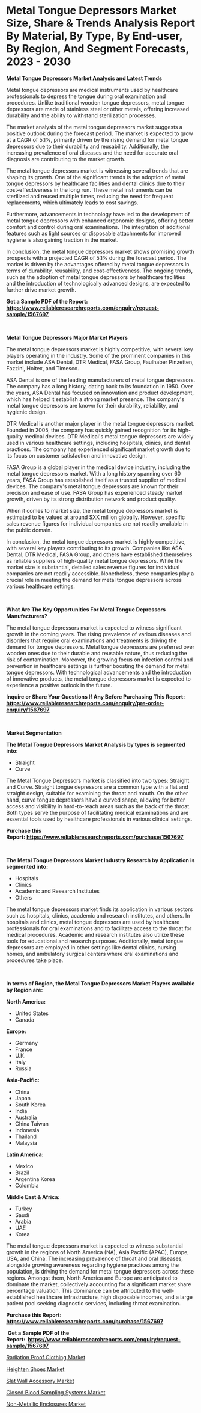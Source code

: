 <p><h1>Metal Tongue Depressors Market Size, Share & Trends Analysis Report By Material, By Type, By End-user, By Region, And Segment Forecasts, 2023 - 2030</h1></p><p><strong>Metal Tongue Depressors Market Analysis and Latest Trends</strong></p>
<p><p>Metal tongue depressors are medical instruments used by healthcare professionals to depress the tongue during oral examination and procedures. Unlike traditional wooden tongue depressors, metal tongue depressors are made of stainless steel or other metals, offering increased durability and the ability to withstand sterilization processes.</p><p>The market analysis of the metal tongue depressors market suggests a positive outlook during the forecast period. The market is expected to grow at a CAGR of 5.1%, primarily driven by the rising demand for metal tongue depressors due to their durability and reusability. Additionally, the increasing prevalence of oral diseases and the need for accurate oral diagnosis are contributing to the market growth.</p><p>The metal tongue depressors market is witnessing several trends that are shaping its growth. One of the significant trends is the adoption of metal tongue depressors by healthcare facilities and dental clinics due to their cost-effectiveness in the long run. These metal instruments can be sterilized and reused multiple times, reducing the need for frequent replacements, which ultimately leads to cost savings. </p><p>Furthermore, advancements in technology have led to the development of metal tongue depressors with enhanced ergonomic designs, offering better comfort and control during oral examinations. The integration of additional features such as light sources or disposable attachments for improved hygiene is also gaining traction in the market.</p><p>In conclusion, the metal tongue depressors market shows promising growth prospects with a projected CAGR of 5.1% during the forecast period. The market is driven by the advantages offered by metal tongue depressors in terms of durability, reusability, and cost-effectiveness. The ongoing trends, such as the adoption of metal tongue depressors by healthcare facilities and the introduction of technologically advanced designs, are expected to further drive market growth.</p></p>
<p><strong>Get a Sample PDF of the Report:&nbsp; <a href="https://www.reliableresearchreports.com/enquiry/request-sample/1567697">https://www.reliableresearchreports.com/enquiry/request-sample/1567697</a></strong></p>
<p>&nbsp;</p>
<p><strong>Metal Tongue Depressors Major Market Players</strong></p>
<p><p>The metal tongue depressors market is highly competitive, with several key players operating in the industry. Some of the prominent companies in this market include ASA Dental, DTR Medical, FASA Group, Faulhaber Pinzetten, Fazzini, Holtex, and Timesco.</p><p>ASA Dental is one of the leading manufacturers of metal tongue depressors. The company has a long history, dating back to its foundation in 1950. Over the years, ASA Dental has focused on innovation and product development, which has helped it establish a strong market presence. The company's metal tongue depressors are known for their durability, reliability, and hygienic design.</p><p>DTR Medical is another major player in the metal tongue depressors market. Founded in 2005, the company has quickly gained recognition for its high-quality medical devices. DTR Medical's metal tongue depressors are widely used in various healthcare settings, including hospitals, clinics, and dental practices. The company has experienced significant market growth due to its focus on customer satisfaction and innovative design.</p><p>FASA Group is a global player in the medical device industry, including the metal tongue depressors market. With a long history spanning over 60 years, FASA Group has established itself as a trusted supplier of medical devices. The company's metal tongue depressors are known for their precision and ease of use. FASA Group has experienced steady market growth, driven by its strong distribution network and product quality.</p><p>When it comes to market size, the metal tongue depressors market is estimated to be valued at around $XX million globally. However, specific sales revenue figures for individual companies are not readily available in the public domain.</p><p>In conclusion, the metal tongue depressors market is highly competitive, with several key players contributing to its growth. Companies like ASA Dental, DTR Medical, FASA Group, and others have established themselves as reliable suppliers of high-quality metal tongue depressors. While the market size is substantial, detailed sales revenue figures for individual companies are not readily accessible. Nonetheless, these companies play a crucial role in meeting the demand for metal tongue depressors across various healthcare settings.</p></p>
<p>&nbsp;</p>
<p><strong>What Are The Key Opportunities For Metal Tongue Depressors Manufacturers?</strong></p>
<p><p>The metal tongue depressors market is expected to witness significant growth in the coming years. The rising prevalence of various diseases and disorders that require oral examinations and treatments is driving the demand for tongue depressors. Metal tongue depressors are preferred over wooden ones due to their durable and reusable nature, thus reducing the risk of contamination. Moreover, the growing focus on infection control and prevention in healthcare settings is further boosting the demand for metal tongue depressors. With technological advancements and the introduction of innovative products, the metal tongue depressors market is expected to experience a positive outlook in the future.</p></p>
<p><strong>Inquire or Share Your Questions If Any Before Purchasing This Report: <a href="https://www.reliableresearchreports.com/enquiry/pre-order-enquiry/1567697">https://www.reliableresearchreports.com/enquiry/pre-order-enquiry/1567697</a></strong></p>
<p>&nbsp;</p>
<p><strong>Market Segmentation</strong></p>
<p><strong>The Metal Tongue Depressors Market Analysis by types is segmented into:</strong></p>
<p><ul><li>Straight</li><li>Curve</li></ul></p>
<p><p>The Metal Tongue Depressors market is classified into two types: Straight and Curve. Straight tongue depressors are a common type with a flat and straight design, suitable for examining the throat and mouth. On the other hand, curve tongue depressors have a curved shape, allowing for better access and visibility in hard-to-reach areas such as the back of the throat. Both types serve the purpose of facilitating medical examinations and are essential tools used by healthcare professionals in various clinical settings.</p></p>
<p><strong>Purchase this Report:&nbsp;<a href="https://www.reliableresearchreports.com/purchase/1567697">https://www.reliableresearchreports.com/purchase/1567697</a></strong></p>
<p>&nbsp;</p>
<p><strong>The Metal Tongue Depressors Market Industry Research by Application is segmented into:</strong></p>
<p><ul><li>Hospitals</li><li>Clinics</li><li>Academic and Research Institutes</li><li>Others</li></ul></p>
<p><p>The metal tongue depressors market finds its application in various sectors such as hospitals, clinics, academic and research institutes, and others. In hospitals and clinics, metal tongue depressors are used by healthcare professionals for oral examinations and to facilitate access to the throat for medical procedures. Academic and research institutes also utilize these tools for educational and research purposes. Additionally, metal tongue depressors are employed in other settings like dental clinics, nursing homes, and ambulatory surgical centers where oral examinations and procedures take place.</p></p>
<p>&nbsp;</p>
<p><strong>In terms of Region, the Metal Tongue Depressors Market Players available by Region are:</strong></p>
<p>
    <p> <strong> North America: </strong>
        <ul>
            <li>United States</li>
            <li>Canada</li>
        </ul>
        </p> 
    <p> <strong> Europe: </strong>
        <ul>
            <li>Germany</li>
            <li>France</li>
            <li>U.K.</li>
            <li>Italy</li>
            <li>Russia</li>
        </ul>
        </p> 
    <p> <strong> Asia-Pacific: </strong>
        <ul>
            <li>China</li>
            <li>Japan</li>
            <li>South Korea</li>
            <li>India</li>
            <li>Australia</li>
            <li>China Taiwan</li>
            <li>Indonesia</li>
            <li>Thailand</li>
            <li>Malaysia</li>
        </ul>
        </p> 
    <p> <strong> Latin America: </strong>
        <ul>
            <li>Mexico</li>
            <li>Brazil</li>
            <li>Argentina Korea</li>
            <li>Colombia</li>
        </ul>
        </p> 
    <p> <strong> Middle East & Africa: </strong>
        <ul>
            <li>Turkey</li>
            <li>Saudi</li>
            <li>Arabia</li>
            <li>UAE</li>
            <li>Korea</li>
        </ul>
    </p>
    </p>
<p><p>The metal tongue depressors market is expected to witness substantial growth in the regions of North America (NA), Asia Pacific (APAC), Europe, USA, and China. The increasing prevalence of throat and oral diseases, alongside growing awareness regarding hygiene practices among the population, is driving the demand for metal tongue depressors across these regions. Amongst them, North America and Europe are anticipated to dominate the market, collectively accounting for a significant market share percentage valuation. This dominance can be attributed to the well-established healthcare infrastructure, high disposable incomes, and a large patient pool seeking diagnostic services, including throat examination.</p></p>
<p><strong>Purchase this Report: <a href="https://www.reliableresearchreports.com/purchase/1567697">https://www.reliableresearchreports.com/purchase/1567697</a></strong></p>
<p>&nbsp;<strong>Get a Sample PDF of the Report:&nbsp;&nbsp;<a href="https://www.reliableresearchreports.com/enquiry/request-sample/1567697">https://www.reliableresearchreports.com/enquiry/request-sample/1567697</a></strong></p>
<p><strong></strong></p>
<p><p><a href="https://medium.com/@chiragreportprime4/radiation-proof-clothing-market-insights-into-market-cagr-market-trends-and-growth-strategies-d4c523150456">Radiation Proof Clothing Market</a></p><p><a href="https://medium.com/@smriti.reportprime/decoding-heighten-shoes-market-metrics-market-share-trends-and-growth-patterns-495c2ab98421">Heighten Shoes Market</a></p><p><a href="https://www.linkedin.com/pulse/slat-wall-accessory-market-research-report-unlocks-analysis-8qdof/">Slat Wall Accessory Market</a></p><p><a href="https://github.com/marloy8/Market-Research-Report-List-1/blob/main/closed-blood-sampling-systems-market.md">Closed Blood Sampling Systems Market</a></p><p><a href="https://github.com/mahnoor2003/Market-Research-Report-List-1/blob/main/non-metallic-enclosures-market.md">Non-Metallic Enclosures Market</a></p></p>